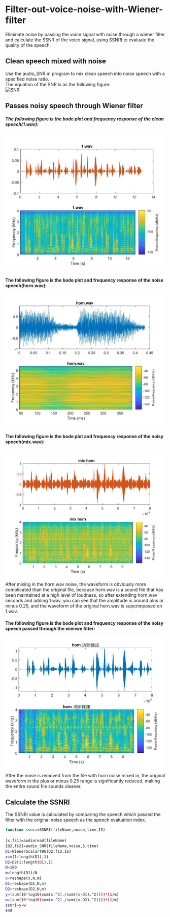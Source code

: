 # Filter-out-voice-noise-with-Wiener-filter
Eliminate noise by passing the voice signal with noise through a wiener filter and calculate the SSNR of the voice signal, using SSNRI to evaluate the quality of the speech.  
## Clean speech mixed with noise
Use the audio_SNR.m program to mix clean speech into noise speech with a specified noise ratio.  
The equation of the SNR is as the following figure:  
![SNR](https://media.licdn.com/dms/image/C4E12AQE1WRvtwlHJBg/article-cover_image-shrink_423_752/0/1520060174636?e=1684972800&v=beta&t=Cw4LcouOmFYWvcmCdUjEQaK-l-Lj81rLgkZRlpR66is)
## Passes noisy speech through Wiener filter
##### The following figure is the bode plot and frequency response of the clean speech(1.wav):  
![1.wav](https://github.com/hsieh672/Filter-out-voice-noise-with-Wiener-filter/blob/main/imag/1.png)  
#### The following figure is the bode plot and frequency response of the noise speech(horn.wav):  
![horn.wav](https://github.com/hsieh672/Filter-out-voice-noise-with-Wiener-filter/blob/main/imag/horn.png)  
#### The following figure is the bode plot and frequency response of the noisy speech(mix.wav):  
![noisy](https://github.com/hsieh672/Filter-out-voice-noise-with-Wiener-filter/blob/main/imag/noisy.png)  
After mixing in the horn.wav noise, the waveform is obviously more complicated than the original file, because horn.wav is a sound file that has been maintained at a high level of loudness, so after extending horn.wav seconds and adding 1.wav, you can see that the amplitude is around plus or minus 0.25, and the waveform of the original horn.wav is superimposed on 1.wav.  

#### The following figure is the bode plot and frequency response of the noisy speech passed through the wienwe filter:  
![filter](https://github.com/hsieh672/Filter-out-voice-noise-with-Wiener-filter/blob/main/imag/pass%20filter.png)  
After the noise is removed from the file with horn noise mixed in, the original waveform in the plus or minus 0.25 range is significantly reduced, making the entire sound file sounds cleaner.  
## Calculate the SSNRI
The SSNRI value is calculated by comparing the speech which passed the filter with the original noise speech as the speech evaluation index.  
```sh
function ssnri=SSNRI(fileName,noise,time,IS)
 
[x,fs1]=audioread(fileName)
[D2,fs2]=audio_SNR(fileName,noise,5,time)
D1=WienerScalart96(D2,fs2,IS)
x=x(1:length(D1),1)
D2=D2(1:length(D1),1)
N=180
m=length(D1)/N
x=reshape(x,N,m)
D1=reshape(D1,N,m)
D2=reshape(D2,N,m)
y=(sum(10*log10(sum(x.^2)./sum((x-D1).^2))))*(1/m)
w=(sum(10*log10(sum(x.^2)./sum((x-D2).^2))))*(1/m)
ssnri=y-w
end

```
